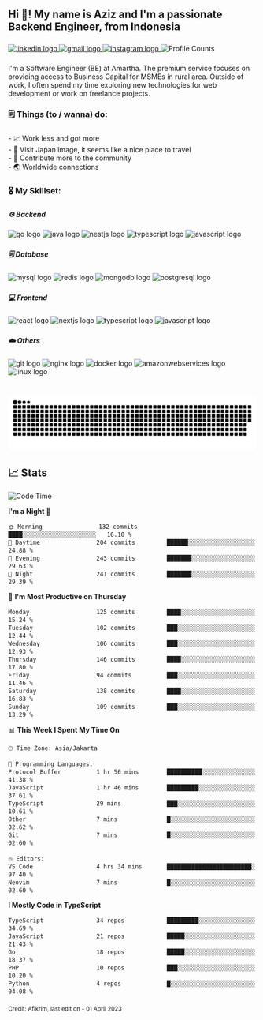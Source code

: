 <h2 align="left">Hi 👋! My name is Aziz and I'm a passionate Backend Engineer, from Indonesia</h2>

###

<div align="left">
  <a href="https://www.linkedin.com/in/afikrim/" target="_blank">
    <img src="https://img.shields.io/static/v1?message=Aziz Fikri&logo=linkedin&label=&color=0077B5&logoColor=white&labelColor=&style=for-the-badge" height="35" alt="linkedin logo"  />
  </a>
  <a href="mailto:afikrim10@gmail.com" target="_blank">
    <img src="https://img.shields.io/static/v1?message=afikrim10@gmail.com&logo=gmail&label=&color=D14836&logoColor=white&labelColor=&style=for-the-badge" height="35" alt="gmail logo"  />
  </a>
  <a href="https://www.instagram.com/aafikrim" target="_blank">
    <img src="https://img.shields.io/static/v1?message=aafikrim&logo=instagram&label=&color=E4405F&logoColor=white&labelColor=&style=for-the-badge" height="35" alt="instagram logo"  />
  </a>
  <img src="https://komarev.com/ghpvc/?username=afikrim&label=Visitors&style=for-the-badge" height="35" alt="Profile Counts" />
</div>

###

<p align="left">I'm a Software Engineer (BE) at Amartha. The premium service focuses on providing access to Business Capital for MSMEs in rural area. Outside of work, I often spend my time exploring new technologies for web development or work on freelance projects.</p>

###

<h3 align="left">🗒️ Things (to / wanna) do:</h3>

###

<p align="left">- 📈 Work less and got more<br>- 🚀 Visit Japan image, it seems like a nice place to travel<br>- 🌱 Contribute more to the community<br>- 🌏 Worldwide connections</p>

###

<h3 align="left">🎖️ My Skillset:</h3>

###

<h5 align="left">⚙️ Backend</h5>

###

<div align="left">
  <img src="https://cdn.jsdelivr.net/gh/devicons/devicon/icons/go/go-original.svg" height="30" width="42" alt="go logo"  />
  <img src="https://cdn.jsdelivr.net/gh/devicons/devicon/icons/java/java-original.svg" height="30" width="42" alt="java logo"  />
  <img src="https://cdn.jsdelivr.net/gh/devicons/devicon/icons/nestjs/nestjs-plain.svg" height="30" width="42" alt="nestjs logo"  />
  <img src="https://cdn.jsdelivr.net/gh/devicons/devicon/icons/typescript/typescript-original.svg" height="30" width="42" alt="typescript logo"  />
  <img src="https://cdn.jsdelivr.net/gh/devicons/devicon/icons/javascript/javascript-original.svg" height="30" width="42" alt="javascript logo"  />
</div>

###

<h5 align="left">🗒️ Database</h5>

###

<div align="left">
  <img src="https://cdn.jsdelivr.net/gh/devicons/devicon/icons/mysql/mysql-original.svg" height="30" width="42" alt="mysql logo"  />
  <img src="https://cdn.jsdelivr.net/gh/devicons/devicon/icons/redis/redis-original.svg" height="30" width="42" alt="redis logo"  />
  <img src="https://cdn.jsdelivr.net/gh/devicons/devicon/icons/mongodb/mongodb-original.svg" height="30" width="42" alt="mongodb logo"  />
  <img src="https://cdn.jsdelivr.net/gh/devicons/devicon/icons/postgresql/postgresql-original.svg" height="30" width="42" alt="postgresql logo"  />
</div>

###

<h5 align="left">💻 Frontend</h5>

###

<div align="left">
  <img src="https://cdn.jsdelivr.net/gh/devicons/devicon/icons/react/react-original.svg" height="30" width="42" alt="react logo"  />
  <img src="https://cdn.jsdelivr.net/gh/devicons/devicon/icons/nextjs/nextjs-original.svg" height="30" width="42" alt="nextjs logo"  />
  <img src="https://cdn.jsdelivr.net/gh/devicons/devicon/icons/typescript/typescript-original.svg" height="30" width="42" alt="typescript logo"  />
  <img src="https://cdn.jsdelivr.net/gh/devicons/devicon/icons/javascript/javascript-original.svg" height="30" width="42" alt="javascript logo"  />
</div>

###

<h5 align="left">☁️ Others</h5>

###

<div align="left">
  <img src="https://cdn.jsdelivr.net/gh/devicons/devicon/icons/git/git-original.svg" height="30" width="42" alt="git logo"  />
  <img src="https://cdn.jsdelivr.net/gh/devicons/devicon/icons/nginx/nginx-original.svg" height="30" width="42" alt="nginx logo"  />
  <img src="https://cdn.jsdelivr.net/gh/devicons/devicon/icons/docker/docker-original.svg" height="30" width="42" alt="docker logo"  />
  <img src="https://cdn.jsdelivr.net/gh/devicons/devicon/icons/amazonwebservices/amazonwebservices-original.svg" height="30" width="42" alt="amazonwebservices logo"  />
  <img src="https://cdn.jsdelivr.net/gh/devicons/devicon/icons/linux/linux-original.svg" height="30" width="42" alt="linux logo"  />
</div>

###

<br clear="both">

<div align="center">
  <img src="https://raw.githubusercontent.com/afikrim/afikrim/output/snake.svg" alt="Snake animation" />
</div>

###


## 📈 Stats  

<!--START_SECTION:waka-->
![Code Time](http://img.shields.io/badge/Code%20Time-987%20hrs%2014%20mins-blue)

**I'm a Night 🦉** 

```text
🌞 Morning                132 commits         ████░░░░░░░░░░░░░░░░░░░░░   16.10 % 
🌆 Daytime                204 commits         ██████░░░░░░░░░░░░░░░░░░░   24.88 % 
🌃 Evening                243 commits         ███████░░░░░░░░░░░░░░░░░░   29.63 % 
🌙 Night                  241 commits         ███████░░░░░░░░░░░░░░░░░░   29.39 % 
```
📅 **I'm Most Productive on Thursday** 

```text
Monday                   125 commits         ████░░░░░░░░░░░░░░░░░░░░░   15.24 % 
Tuesday                  102 commits         ███░░░░░░░░░░░░░░░░░░░░░░   12.44 % 
Wednesday                106 commits         ███░░░░░░░░░░░░░░░░░░░░░░   12.93 % 
Thursday                 146 commits         ████░░░░░░░░░░░░░░░░░░░░░   17.80 % 
Friday                   94 commits          ███░░░░░░░░░░░░░░░░░░░░░░   11.46 % 
Saturday                 138 commits         ████░░░░░░░░░░░░░░░░░░░░░   16.83 % 
Sunday                   109 commits         ███░░░░░░░░░░░░░░░░░░░░░░   13.29 % 
```


📊 **This Week I Spent My Time On** 

```text
🕑︎ Time Zone: Asia/Jakarta

💬 Programming Languages: 
Protocol Buffer          1 hr 56 mins        ██████████░░░░░░░░░░░░░░░   41.38 % 
JavaScript               1 hr 46 mins        █████████░░░░░░░░░░░░░░░░   37.61 % 
TypeScript               29 mins             ███░░░░░░░░░░░░░░░░░░░░░░   10.61 % 
Other                    7 mins              █░░░░░░░░░░░░░░░░░░░░░░░░   02.62 % 
Git                      7 mins              █░░░░░░░░░░░░░░░░░░░░░░░░   02.60 % 

🔥 Editors: 
VS Code                  4 hrs 34 mins       ████████████████████████░   97.40 % 
Neovim                   7 mins              █░░░░░░░░░░░░░░░░░░░░░░░░   02.60 % 
```

**I Mostly Code in TypeScript** 

```text
TypeScript               34 repos            █████████░░░░░░░░░░░░░░░░   34.69 % 
JavaScript               21 repos            █████░░░░░░░░░░░░░░░░░░░░   21.43 % 
Go                       18 repos            █████░░░░░░░░░░░░░░░░░░░░   18.37 % 
PHP                      10 repos            ███░░░░░░░░░░░░░░░░░░░░░░   10.20 % 
Python                   4 repos             █░░░░░░░░░░░░░░░░░░░░░░░░   04.08 % 
```




<!--END_SECTION:waka-->

<sub>Credit: Afikrim, last edit on - 01 April 2023</sub>
